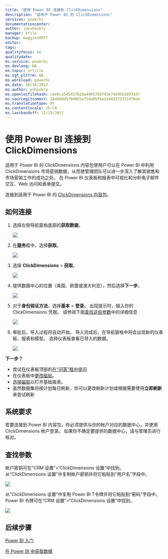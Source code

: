 ```yaml
---
title: "使用 Power BI 连接到 ClickDimensions"
description: "适用于 Power BI 的 ClickDimensions"
services: powerbi
documentationcenter: 
author: joeshoukry
manager: kfile
backup: maggiesMSFT
editor: 
tags: 
qualityfocus: no
qualitydate: 
ms.service: powerbi
ms.devlang: NA
ms.topic: article
ms.tgt_pltfrm: NA
ms.workload: powerbi
ms.date: 10/16/2017
ms.author: yshoukry
ms.openlocfilehash: cde6ca545d37b2ba490578bf43e7de95b10931d7
ms.sourcegitcommit: 284b09d579d601e754a05fba2a4025723724f8eb
ms.translationtype: HT
ms.contentlocale: zh-CN
ms.lasthandoff: 11/15/2017
---
```

# <a name="connect-to-clickdimensions-with-power-bi"></a>使用 Power BI 连接到 ClickDimensions
适用于 Power BI 的 ClickDimensions 内容包使用户可以在 Power BI 中利用 ClickDimensions 市场营销数据，从而使管理团队可以进一步深入了解其销售和市场营销工作的成功之处。 在 Power BI 仪表板和报表中可视化和分析电子邮件交互、Web 访问和表单提交。

连接到适用于 Power BI 的 [ClickDimensions 内容包](https://app.powerbi.com/getdata/services/click-dimensions)。

## <a name="how-to-connect"></a>如何连接
1. 选择左侧导航窗格底部的**获取数据**。
   
   ![](media/service-connect-to-clickdimensions/getdata.png)
2. 在**服务**框中，选择**获取**。
   
   ![](media/service-connect-to-clickdimensions/services.png)
3. 选择 **ClickDimensions** \> **获取**。
   
   ![](media/service-connect-to-clickdimensions/clickdimensions.png)
4. 提供数据中心的位置（美国、欧盟或澳大利亚），然后选择**下一步**。
   
   ![](media/service-connect-to-clickdimensions/params.png)
5. 对于**身份验证方法**，选择**基本** \> **登录**。 出现提示时，输入你的 ClickDimensions 凭据。 请参阅下面[查找这些参数](#FindingParams)中的详细信息
   
    ![](media/service-connect-to-clickdimensions/creds.png)
6. 审批后，导入过程将自动开始。 导入完成后，在导航窗格中将会出现新的仪表板、报表和模型。 选择仪表板查看已导入的数据。
   
     ![](media/service-connect-to-clickdimensions/dashboard.png)

**下一步？**

* 尝试在仪表板顶部的[在“问答”框中提问](service-q-and-a.md)
* 在仪表板中[更改磁贴](service-dashboard-edit-tile.md)。
* [选择磁贴](service-dashboard-tiles.md)以打开基础报表。
* 虽然数据集将按计划每日刷新，你可以更改刷新计划或根据需要使用**立即刷新**来尝试刷新

## <a name="system-requirements"></a>系统要求
若要连接到 Power BI 内容包，你必须提供与你的帐户对应的数据中心，并使用 ClickDimensions 帐户登录。 如果你不确定要提供的数据中心，请与管理员进行核对。

<a name="FindingParams"></a>

## <a name="finding-parameters"></a>查找参数
帐户密钥可在“CRM 设置”\>“ClickDimensions 设置”中找到。 从“ClickDimensions 设置”中复制帐户密钥并将它粘贴到“用户名”字段中。  

![](media/service-connect-to-clickdimensions/crm.png)  

从“ClickDimensions 设置”中复制 Power BI T令牌并将它粘贴到“密码”字段中。 Power BI 令牌可在“CRM 设置”\>“ClickDimensions 设置”中找到。  

![](media/service-connect-to-clickdimensions/crm2.png)  

## <a name="next-steps"></a>后续步骤
[Power BI 入门](service-get-started.md)

[在 Power BI 中获取数据](service-get-data.md)

